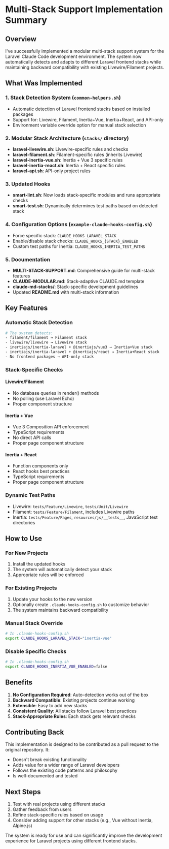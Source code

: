 # Multi-Stack Support Implementation Summary

## Overview

I've successfully implemented a modular multi-stack support system for the Laravel Claude Code development environment. The system now automatically detects and adapts to different Laravel frontend stacks while maintaining backward compatibility with existing Livewire/Filament projects.

## What Was Implemented

### 1. **Stack Detection System** (`common-helpers.sh`)
- Automatic detection of Laravel frontend stacks based on installed packages
- Support for: Livewire, Filament, Inertia+Vue, Inertia+React, and API-only
- Environment variable override option for manual stack selection

### 2. **Modular Stack Architecture** (`stacks/` directory)
- **laravel-livewire.sh**: Livewire-specific rules and checks
- **laravel-filament.sh**: Filament-specific rules (inherits Livewire)
- **laravel-inertia-vue.sh**: Inertia + Vue 3 specific rules
- **laravel-inertia-react.sh**: Inertia + React specific rules
- **laravel-api.sh**: API-only project rules

### 3. **Updated Hooks**
- **smart-lint.sh**: Now loads stack-specific modules and runs appropriate checks
- **smart-test.sh**: Dynamically determines test paths based on detected stack

### 4. **Configuration Options** (`example-claude-hooks-config.sh`)
- Force specific stack: `CLAUDE_HOOKS_LARAVEL_STACK`
- Enable/disable stack checks: `CLAUDE_HOOKS_{STACK}_ENABLED`
- Custom test paths for Inertia: `CLAUDE_HOOKS_INERTIA_TEST_PATHS`

### 5. **Documentation**
- **MULTI-STACK-SUPPORT.md**: Comprehensive guide for multi-stack features
- **CLAUDE-MODULAR.md**: Stack-adaptive CLAUDE.md template
- **claude-md-stacks/**: Stack-specific development guidelines
- Updated **README.md** with multi-stack information

## Key Features

### Automatic Stack Detection
```bash
# The system detects:
- filament/filament → Filament stack
- livewire/livewire → Livewire stack  
- inertiajs/inertia-laravel + @inertiajs/vue3 → Inertia+Vue stack
- inertiajs/inertia-laravel + @inertiajs/react → Inertia+React stack
- No frontend packages → API-only stack
```

### Stack-Specific Checks

#### Livewire/Filament
- No database queries in render() methods
- No polling (use Laravel Echo)
- Proper component structure

#### Inertia + Vue
- Vue 3 Composition API enforcement
- TypeScript requirements
- No direct API calls
- Proper page component structure

#### Inertia + React  
- Function components only
- React hooks best practices
- TypeScript requirements
- Proper page component structure

### Dynamic Test Paths
- Livewire: `tests/Feature/Livewire`, `tests/Unit/Livewire`
- Filament: `tests/Feature/Filament`, includes Livewire paths
- Inertia: `tests/Feature/Pages`, `resources/js/__tests__`, JavaScript test directories

## How to Use

### For New Projects
1. Install the updated hooks
2. The system will automatically detect your stack
3. Appropriate rules will be enforced

### For Existing Projects
1. Update your hooks to the new version
2. Optionally create `.claude-hooks-config.sh` to customize behavior
3. The system maintains backward compatibility

### Manual Stack Override
```bash
# In .claude-hooks-config.sh
export CLAUDE_HOOKS_LARAVEL_STACK="inertia-vue"
```

### Disable Specific Checks
```bash
# In .claude-hooks-config.sh
export CLAUDE_HOOKS_INERTIA_VUE_ENABLED=false
```

## Benefits

1. **No Configuration Required**: Auto-detection works out of the box
2. **Backward Compatible**: Existing projects continue working
3. **Extensible**: Easy to add new stacks
4. **Consistent Quality**: All stacks follow Laravel best practices
5. **Stack-Appropriate Rules**: Each stack gets relevant checks

## Contributing Back

This implementation is designed to be contributed as a pull request to the original repository. It:
- Doesn't break existing functionality
- Adds value for a wider range of Laravel developers
- Follows the existing code patterns and philosophy
- Is well-documented and tested

## Next Steps

1. Test with real projects using different stacks
2. Gather feedback from users
3. Refine stack-specific rules based on usage
4. Consider adding support for other stacks (e.g., Vue without Inertia, Alpine.js)

The system is ready for use and can significantly improve the development experience for Laravel projects using different frontend stacks.